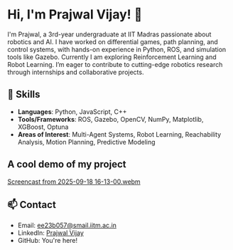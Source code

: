 # Hi, I'm Prajwal Vijay! 👋

I'm Prajwal, a 3rd-year undergraduate at IIT Madras passionate about robotics and AI. I have worked on differential games, path planning, and control systems, with hands-on experience in Python, ROS, and simulation tools like Gazebo. Currently I am exploring Reinforcement Learning and Robot Learning. I’m eager to contribute to cutting-edge robotics research through internships and collaborative projects.

## 🔧 Skills
- **Languages**: Python, JavaScript, C++
- **Tools/Frameworks**: ROS, Gazebo, OpenCV, NumPy, Matplotlib, XGBoost, Optuna
- **Areas of Interest**: Multi-Agent Systems, Robot Learning, Reachability Analysis, Motion Planning, Predictive Modeling

## A cool demo of my project
[Screencast from 2025-09-18 16-13-00.webm](https://github.com/user-attachments/assets/1334d0a8-040c-4379-8ce5-7cc6c820cb20)

## 📫 Contact
- Email: ee23b057@smail.iitm.ac.in
- LinkedIn: [Prajwal Vijay](https://www.linkedin.com/in/prajwal-vijay-b43b4427b/)
- GitHub: You're here!

